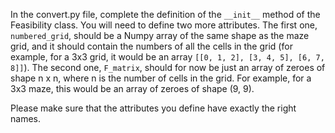 In the convert.py file, complete the definition of the `__init__` method of the Feasibility class.
You will need to define two more attributes. The first one, `numbered_grid`, should be a Numpy array of the same shape as the maze grid, and
it should contain the numbers of all the cells in the grid
(for example, for a 3x3 grid, it would be an array `[[0, 1, 2], [3, 4, 5], [6, 7, 8]]`).
The second one, `F_matrix`, should for now be just an array of zeroes of shape n x n, where n is the number of cells in the grid.
For example, for a 3x3 maze, this would be an array of zeroes of shape (9, 9).

Please make sure that the attributes you define have exactly the right names.


